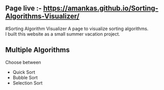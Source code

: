 ## Page live :- https://amankas.github.io/Sorting-Algorithms-Visualizer/
#Sorting Algorithm Visualizer
A page to visualize sorting algorithms.  
I built this website as a small summer vacation project.


## Multiple Algorithms
Choose between
- Quick Sort
- Bubble Sort
- Selection Sort


